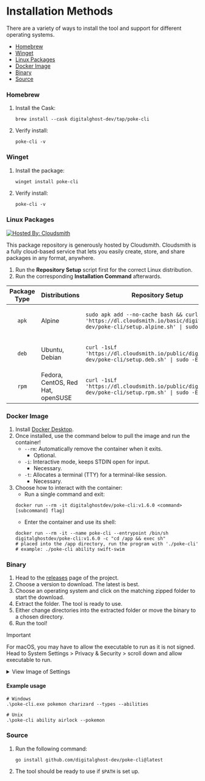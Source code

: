 # Installation Methods
There are a variety of ways to install the tool and support for different operating systems.

* [Homebrew](#homebrew)
* [Winget](#winget)
* [Linux Packages](#linux-packages)
* [Docker Image](#docker-image)
* [Binary](#binary)
* [Source](#source)


### Homebrew
1. Install the Cask:
    ```console
    brew install --cask digitalghost-dev/tap/poke-cli
    ````
2. Verify install:
    ```console
    poke-cli -v
    ```

### Winget
1. Install the package:
    ```powershell
    winget install poke-cli
    ```

2. Verify install:
    ```console
    poke-cli -v
    ```

### Linux Packages
[![Hosted By: Cloudsmith](https://img.shields.io/badge/OSS%20hosting%20by-cloudsmith-blue?logo=cloudsmith&style=flat-square)](https://cloudsmith.com)

This package repository is generously hosted by Cloudsmith.
Cloudsmith is a fully cloud-based service that lets you easily create, store, and share packages in any format, anywhere.

1. Run the **Repository Setup** script first for the correct Linux distribution.
2. Run the corresponding **Installation Command** afterwards.

| Package Type | Distributions                     | Repository Setup                                                                                                                        | Installation Command                         |
|:------------:|-----------------------------------|-----------------------------------------------------------------------------------------------------------------------------------------|----------------------------------------------|
|    `apk`     | Alpine                            | `sudo apk add --no-cache bash && curl -1sLf 'https://dl.cloudsmith.io/basic/digitalghost-dev/poke-cli/setup.alpine.sh' \| sudo -E bash` | `sudo apk add poke-cli=1.6.0 --update-cache` |
|    `deb`     | Ubuntu, Debian                    | `curl -1sLf 'https://dl.cloudsmith.io/public/digitalghost-dev/poke-cli/setup.deb.sh' \| sudo -E bash`                                   | `sudo apt-get install poke-cli=1.6.0`        |
|    `rpm`     | Fedora, CentOS, Red Hat, openSUSE | `curl -1sLf 'https://dl.cloudsmith.io/public/digitalghost-dev/poke-cli/setup.rpm.sh' \| sudo -E bash`                                   | `sudo yum install poke-cli-1.6.0-1`          |

### Docker Image

1. Install [Docker Desktop](https://www.docker.com/products/docker-desktop/).
2. Once installed, use the command below to pull the image and run the container!
    * `--rm`: Automatically remove the container when it exits.
        * Optional.
    * `-i`: Interactive mode, keeps STDIN open for input.
        * Necessary.
    * `-t`: Allocates a terminal (TTY) for a terminal-like session.
        * Necessary.
3. Choose how to interact with the container:
    * Run a single command and exit:
    ```console
    docker run --rm -it digitalghostdev/poke-cli:v1.6.0 <command> [subcommand] flag]
    ```
    * Enter the container and use its shell:
    ```console
    docker run --rm -it --name poke-cli --entrypoint /bin/sh digitalghostdev/poke-cli:v1.6.0 -c "cd /app && exec sh"
   # placed into the /app directory, run the program with './poke-cli'
   # example: ./poke-cli ability swift-swim
    ```

### Binary

1. Head to the [releases](https://github.com/digitalghost-dev/poke-cli/releases) page of the project.
2. Choose a version to download. The latest is best.
3. Choose an operating system and click on the matching zipped folder to start the download.
4. Extract the folder. The tool is ready to use.
5. Either change directories into the extracted folder or move the binary to a chosen directory.
6. Run the tool!

> [!IMPORTANT]
> For macOS, you may have to allow the executable to run as it is not signed. Head to System Settings > Privacy & Security > scroll down and allow executable to run.

<details>

<summary>View Image of Settings</summary>

![settings](https://poke-cli-s3-bucket.s3.us-west-2.amazonaws.com/macos_privacy_settings.png)

</details>


#### Example usage
  ```console
  # Windows
  .\poke-cli.exe pokemon charizard --types --abilities
   
  # Unix
  .\poke-cli ability airlock --pokemon
  ```

### Source

1. Run the following command:
   ```console
   go install github.com/digitalghost-dev/poke-cli@latest
   ```
2. The tool should be ready to use if `$PATH` is set up.
